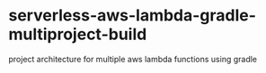 # serverless-aws-lambda-gradle-multiproject-build
project architecture for multiple aws lambda functions using gradle
